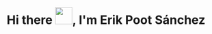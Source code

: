 <h1 align="center">Hi there <img src="https://github.com/sudnyeshtalekar/sudnyeshtalekar/blob/master/Assets/Hi.gif" width="40px">, I'm Erik Poot Sánchez </h1>
<br />

<!--<a href="https://twitter.com/erik_psanchez">
  <img align="left" alt="Erik Poot Sánchez | Twitter" width="22px" src="https://cdn.jsdelivr.net/npm/simple-icons@v3/icons/twitter.svg" />
</a>

<a href="https://www.instagram.com/erik_psanchez">
  <img align="left" alt="Erik Poot Sánchez | Instagram" width="22px" src="https://cdn.jsdelivr.net/npm/simple-icons@v3/icons/instagram.svg" />
</a>

<a href="https://www.facebook.com/erik.pootsanchez">
  <img align="left" alt="Erik Poot Sánchez | Facebook" width="22px" src="https://cdn.jsdelivr.net/npm/simple-icons@v3/icons/facebook.svg" />
</a>

<a href="mailto:erikpootsanchez@gmail.com">
  <img align="left" alt="Erik Poot Sánchez | Email" width="22px" src="https://cdn.jsdelivr.net/npm/simple-icons@v3/icons/gmail.svg" />
</a>
<br />

### 🛠️ Languages and Tools:

![C++](https://img.shields.io/badge/-C++-333333?style=flat&logo=c%2B%2B)
![HTML5](https://img.shields.io/badge/-HTML5-333333?style=flat&logo=html5)
![CSS3](https://img.shields.io/badge/-CSS-333333?style=flat&logo=css3)
![Bootstrap](https://img.shields.io/badge/-Bootstrap-333333?style=flat-square&logo=bootstrap)
![Markdown](https://img.shields.io/badge/-Markdown-333333?style=flat&logo=markdown)
![Git](https://img.shields.io/badge/-Git-333333?style=flat&logo=git)
![Github](https://img.shields.io/badge/-Github-333333?style=flat&logo=github)

Here are some ideas to get you started:

- 🔭 I’m currently working on ...
- 🌱 I’m currently learning ...
- 👯 I’m looking to collaborate on ...
- 🤔 I’m looking for help with ...
- 💬 Ask me about ...
- 📫 How to reach me: ...
- 😄 Pronouns: ...
- ⚡ Fun fact: ...

<!--
**erikpsanchez/erikpsanchez** is a ✨ _special_ ✨ repository because its `README.md` (this file) appears on your GitHub profile.


-->
